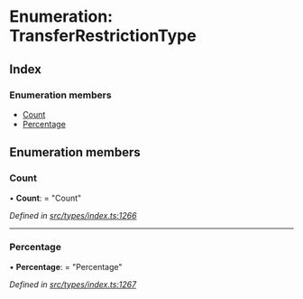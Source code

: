# Enumeration: TransferRestrictionType

## Index

### Enumeration members

* [Count](transferrestrictiontype.md#count)
* [Percentage](transferrestrictiontype.md#percentage)

## Enumeration members

###  Count

• **Count**: = "Count"

*Defined in [src/types/index.ts:1266](https://github.com/PolymathNetwork/polymesh-sdk/blob/cfab557b/src/types/index.ts#L1266)*

___

###  Percentage

• **Percentage**: = "Percentage"

*Defined in [src/types/index.ts:1267](https://github.com/PolymathNetwork/polymesh-sdk/blob/cfab557b/src/types/index.ts#L1267)*
